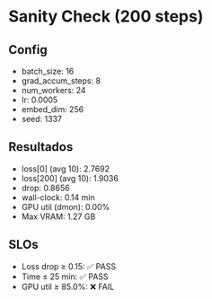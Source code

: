 # Sanity Check (200 steps)

## Config

- batch_size: 16
- grad_accum_steps: 8
- num_workers: 24
- lr: 0.0005
- embed_dim: 256
- seed: 1337

## Resultados

- loss[0] (avg 10): 2.7692
- loss[200] (avg 10): 1.9036
- drop: 0.8656
- wall-clock: 0.14 min
- GPU util (dmon): 0.00%
- Max VRAM: 1.27 GB

## SLOs

- Loss drop ≥ 0.15: ✅ PASS
- Time ≤ 25 min: ✅ PASS
- GPU util ≥ 85.0%: ❌ FAIL
